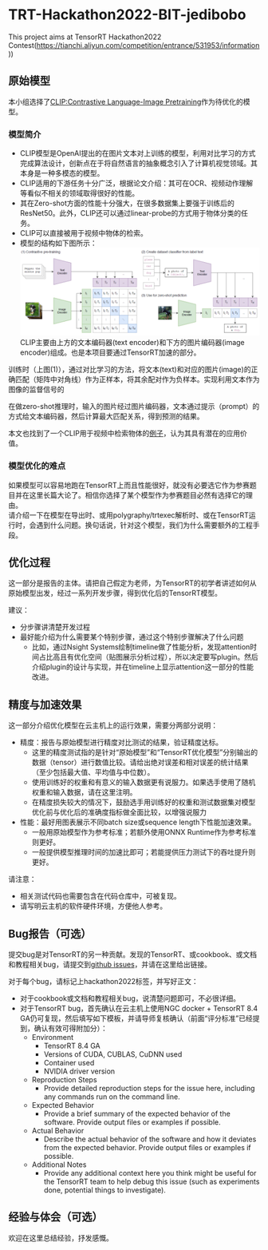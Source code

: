 # TRT-Hackathon2022-BIT-jedibobo
This project aims at TensorRT Hackathon2022 Contest(https://tianchi.aliyun.com/competition/entrance/531953/information))

## 原始模型
本小组选择了[CLIP:Contrastive Language-Image Pretraining](https://github.com/openai/CLIP)作为待优化的模型。
### 模型简介
- CLIP模型是OpenAI提出的在图片文本对上训练的模型，利用对比学习的方式完成算法设计，创新点在于将自然语言的抽象概念引入了计算机视觉领域。其本身是一种多模态的模型。
- CLIP适用的下游任务十分广泛，根据论文介绍：其可在OCR、视频动作理解等看似不相关的领域取得很好的性能。
- 其在Zero-shot方面的性能十分强大，在很多数据集上要强于训练后的ResNet50。此外，CLIP还可以通过linear-probe的方式用于物体分类的任务。
- CLIP可以直接被用于视频中物体的检索。
- 模型的结构如下图所示：
![CLIP Approach](imgs/clip-approach.png)
CLIP主要由上方的文本编码器(text encoder)和下方的图片编码器(image encoder)组成。也是本项目要通过TensorRT加速的部分。  

训练时（上图(1)），通过对比学习的方法，将文本(text)和对应的图片(image)的正确匹配（矩阵中对角线）作为正样本，将其余配对作为负样本。实现利用文本作为图像的监督信号的  

在做zero-shot推理时，输入的图片经过图片编码器，文本通过提示（prompt）的方式给文本编码器，然后计算最大匹配关系，得到预测的结果。  

本文也找到了一个CLIP用于视频中检索物体的[例子](https://github.com/johanmodin/clifs)，认为其具有潜在的应用价值。



### 模型优化的难点
如果模型可以容易地跑在TensorRT上而且性能很好，就没有必要选它作为参赛题目并在这里长篇大论了。相信你选择了某个模型作为参赛题目必然有选择它的理由。  
请介绍一下在模型在导出时、或用polygraphy/trtexec解析时、或在TensorRT运行时，会遇到什么问题。换句话说，针对这个模型，我们为什么需要额外的工程手段。

## 优化过程
这一部分是报告的主体。请把自己假定为老师，为TensorRT的初学者讲述如何从原始模型出发，经过一系列开发步骤，得到优化后的TensorRT模型。  

建议：
- 分步骤讲清楚开发过程
- 最好能介绍为什么需要某个特别步骤，通过这个特别步骤解决了什么问题
  - 比如，通过Nsight Systems绘制timeline做了性能分析，发现attention时间占比高且有优化空间（贴图展示分析过程），所以决定要写plugin。然后介绍plugin的设计与实现，并在timeline上显示attention这一部分的性能改进。

## 精度与加速效果
这一部分介绍优化模型在云主机上的运行效果，需要分两部分说明：  
- 精度：报告与原始模型进行精度对比测试的结果，验证精度达标。
  - 这里的精度测试指的是针对“原始模型”和“TensorRT优化模型”分别输出的数据（tensor）进行数值比较。请给出绝对误差和相对误差的统计结果（至少包括最大值、平均值与中位数）。
  - 使用训练好的权重和有意义的输入数据更有说服力。如果选手使用了随机权重和输入数据，请在这里注明。  
  - 在精度损失较大的情况下，鼓励选手用训练好的权重和测试数据集对模型优化前与优化后的准确度指标做全面比较，以增强说服力
- 性能：最好用图表展示不同batch size或sequence length下性能加速效果。
  - 一般用原始模型作为参考标准；若额外使用ONNX Runtime作为参考标准则更好。  
  - 一般提供模型推理时间的加速比即可；若能提供压力测试下的吞吐提升则更好。

请注意：
- 相关测试代码也需要包含在代码仓库中，可被复现。
- 请写明云主机的软件硬件环境，方便他人参考。  

## Bug报告（可选）
提交bug是对TensorRT的另一种贡献。发现的TensorRT、或cookbook、或文档和教程相关bug，请提交到[github issues](https://github.com/NVIDIA/trt-samples-for-hackathon-cn/issues)，并请在这里给出链接。

对于每个bug，请标记上hackathon2022标签，并写好正文：
- 对于cookbook或文档和教程相关bug，说清楚问题即可，不必很详细。
- 对于TensorRT bug，首先确认在云主机上使用NGC docker + TensorRT 8.4 GA仍可复现，然后填写如下模板，并请导师复核确认（前面“评分标准”已经提到，确认有效可得附加分）：
  - Environment
    - TensorRT 8.4 GA
    - Versions of CUDA, CUBLAS, CuDNN used
    - Container used
    - NVIDIA driver version
  - Reproduction Steps
    - Provide detailed reproduction steps for the issue here, including any commands run on the command line.
  - Expected Behavior
    - Provide a brief summary of the expected behavior of the software. Provide output files or examples if possible.
  - Actual Behavior
    - Describe the actual behavior of the software and how it deviates from the expected behavior. Provide output files or examples if possible.
  - Additional Notes
    - Provide any additional context here you think might be useful for the TensorRT team to help debug this issue (such as experiments done, potential things to investigate).

## 经验与体会（可选）
欢迎在这里总结经验，抒发感慨。
